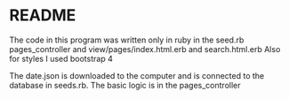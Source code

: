 # README

The code in this program was written only in ruby in the seed.rb pages_controller and view/pages/index.html.erb and search.html.erb
Also for styles I used bootstrap 4

The date.json is downloaded to the computer and is connected to the database in seeds.rb. The basic logic is in the pages_controller

